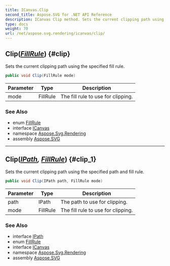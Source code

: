 ```yaml
---
title: ICanvas.Clip
second_title: Aspose.SVG for .NET API Reference
description: ICanvas Clip method. Sets the current clipping path using the specified fill rule
type: docs
weight: 70
url: /net/aspose.svg.rendering/icanvas/clip/
---
```

## Clip(*[FillRule](../../../aspose.svg.drawing/fillrule/)*) {#clip}

Sets the current clipping path using the specified fill rule.

```csharp
public void Clip(FillRule mode)
```

| Parameter | Type | Description |
| --- | --- | --- |
| mode | FillRule | The fill rule to use for clipping. |

### See Also

* enum [FillRule](../../../aspose.svg.drawing/fillrule/)
* interface [ICanvas](../)
* namespace [Aspose.Svg.Rendering](../../../aspose.svg.rendering/)
* assembly [Aspose.SVG](../../../)

---

## Clip(*[IPath](../../ipath/), [FillRule](../../../aspose.svg.drawing/fillrule/)*) {#clip_1}

Sets the current clipping path using the specified path and fill rule.

```csharp
public void Clip(IPath path, FillRule mode)
```

| Parameter | Type | Description |
| --- | --- | --- |
| path | IPath | The path to use for clipping. |
| mode | FillRule | The fill rule to use for clipping. |

### See Also

* interface [IPath](../../ipath/)
* enum [FillRule](../../../aspose.svg.drawing/fillrule/)
* interface [ICanvas](../)
* namespace [Aspose.Svg.Rendering](../../../aspose.svg.rendering/)
* assembly [Aspose.SVG](../../../)
